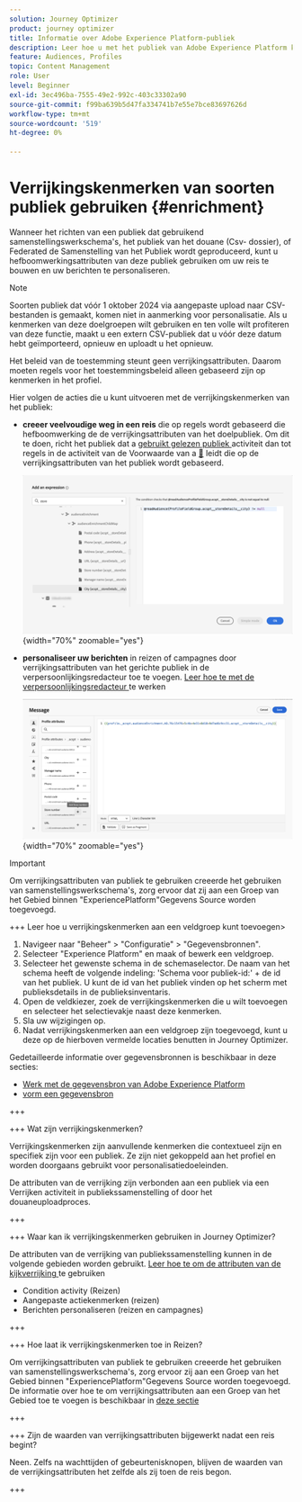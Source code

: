 ```yaml
---
solution: Journey Optimizer
product: journey optimizer
title: Informatie over Adobe Experience Platform-publiek
description: Leer hoe u met het publiek van Adobe Experience Platform kunt werken
feature: Audiences, Profiles
topic: Content Management
role: User
level: Beginner
exl-id: 3ec496ba-7555-49e2-992c-403c33302a90
source-git-commit: f99ba639b5d47fa334741b7e55e7bce83697626d
workflow-type: tm+mt
source-wordcount: '519'
ht-degree: 0%

---
```


# Verrijkingskenmerken van soorten publiek gebruiken {#enrichment}

Wanneer het richten van een publiek dat gebruikend samenstellingswerkschema&#39;s, het publiek van het douane (Csv- dossier), of Federated de Samenstelling van het Publiek wordt geproduceerd, kunt u hefboomwerkingsattributen van deze publiek gebruiken om uw reis te bouwen en uw berichten te personaliseren.

>[!NOTE]
>
>Soorten publiek dat vóór 1 oktober 2024 via aangepaste upload naar CSV-bestanden is gemaakt, komen niet in aanmerking voor personalisatie. Als u kenmerken van deze doelgroepen wilt gebruiken en ten volle wilt profiteren van deze functie, maakt u een extern CSV-publiek dat u vóór deze datum hebt geïmporteerd, opnieuw en uploadt u het opnieuw.
>
>Het beleid van de toestemming steunt geen verrijkingsattributen. Daarom moeten regels voor het toestemmingsbeleid alleen gebaseerd zijn op kenmerken in het profiel.

Hier volgen de acties die u kunt uitvoeren met de verrijkingskenmerken van het publiek:

* **creeer veelvoudige weg in een reis** die op regels wordt gebaseerd die hefboomwerking de de verrijkingsattributen van het doelpubliek. Om dit te doen, richt het publiek dat a [ gebruikt gelezen publiek ](../building-journeys/read-audience.md) activiteit dan tot regels in de activiteit van de Voorwaarde van a [&#128279;](../building-journeys/condition-activity.md) leidt die op de verrijkingsattributen van het publiek wordt gebaseerd.

  ![](assets/audience-enrichment-attribute-condition.png){width="70%" zoomable="yes"}

* **personaliseer uw berichten** in reizen of campagnes door verrijkingsattributen van het gerichte publiek in de verpersoonlijkingsredacteur toe te voegen. [ Leer hoe te met de verpersoonlijkingsredacteur ](../personalization/personalization-build-expressions.md) te werken

  ![](assets/audience-enrichment-attribute-perso.png){width="70%" zoomable="yes"}

>[!IMPORTANT]
>
>Om verrijkingsattributen van publiek te gebruiken creeerde het gebruiken van samenstellingswerkschema&#39;s, zorg ervoor dat zij aan een Groep van het Gebied binnen &quot;ExperiencePlatform&quot;Gegevens Source worden toegevoegd.
>
>+++ Leer hoe u verrijkingskenmerken aan een veldgroep kunt toevoegen>
>
>1. Navigeer naar &quot;Beheer&quot; > &quot;Configuratie&quot; > &quot;Gegevensbronnen&quot;.
>1. Selecteer &quot;Experience Platform&quot; en maak of bewerk een veldgroep.
>1. Selecteer het gewenste schema in de schemaselector. De naam van het schema heeft de volgende indeling: &#39;Schema voor publiek-id:&#39; + de id van het publiek. U kunt de id van het publiek vinden op het scherm met publieksdetails in de publieksinventaris.
>1. Open de veldkiezer, zoek de verrijkingskenmerken die u wilt toevoegen en selecteer het selectievakje naast deze kenmerken.
>1. Sla uw wijzigingen op.
>1. Nadat verrijkingskenmerken aan een veldgroep zijn toegevoegd, kunt u deze op de hierboven vermelde locaties benutten in Journey Optimizer.
>
>Gedetailleerde informatie over gegevensbronnen is beschikbaar in deze secties:
>
>* [ Werk met de gegevensbron van Adobe Experience Platform ](../datasource/adobe-experience-platform-data-source.md)
>* [ vorm een gegevensbron ](../datasource/configure-data-sources.md)
>
>+++







+++ Wat zijn verrijkingskenmerken?

Verrijkingskenmerken zijn aanvullende kenmerken die contextueel zijn en specifiek zijn voor een publiek. Ze zijn niet gekoppeld aan het profiel en worden doorgaans gebruikt voor personalisatiedoeleinden.

De attributen van de verrijking zijn verbonden aan een publiek via een Verrijken activiteit in publiekssamenstelling of door het douaneuploadproces.

+++

+++ Waar kan ik verrijkingskenmerken gebruiken in Journey Optimizer?

De attributen van de verrijking van publiekssamenstelling kunnen in de volgende gebieden worden gebruikt. [ Leer hoe te om de attributen van de kijkverrijking ](#enrichment) te gebruiken

* Condition activity (Reizen)
* Aangepaste actiekenmerken (reizen)
* Berichten personaliseren (reizen en campagnes)

+++

+++ Hoe laat ik verrijkingskenmerken toe in Reizen?

Om verrijkingsattributen van publiek te gebruiken creeerde het gebruiken van samenstellingswerkschema&#39;s, zorg ervoor zij aan een Groep van het Gebied binnen &quot;ExperiencePlatform&quot;Gegevens Source worden toegevoegd. De informatie over hoe te om verrijkingsattributen aan een Groep van het Gebied toe te voegen is beschikbaar in [ deze sectie ](#enrichment)

+++

+++ Zijn de waarden van verrijkingsattributen bijgewerkt nadat een reis begint?

Neen. Zelfs na wachttijden of gebeurtenisknopen, blijven de waarden van de verrijkingsattributen het zelfde als zij toen de reis begon.

+++
